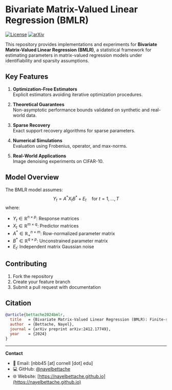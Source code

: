 # Bivariate Matrix-Valued Linear Regression (BMLR)

[![License](https://img.shields.io/badge/License-MIT-blue.svg)](LICENSE)
[![arXiv](https://img.shields.io/badge/arXiv-2412.17749-b31b1b.svg)](https://arxiv.org/abs/2412.17749)

This repository provides implementations and experiments for **Bivariate Matrix-Valued Linear Regression (BMLR)**, a statistical framework for estimating parameters in matrix-valued regression models under identifiability and sparsity assumptions.

## Key Features

1. **Optimization-Free Estimators**  
   Explicit estimators avoiding iterative optimization procedures.

2. **Theoretical Guarantees**  
   Non-asymptotic performance bounds validated on synthetic and real-world data.

3. **Sparse Recovery**  
   Exact support recovery algorithms for sparse parameters.

4. **Numerical Simulations**  
   Evaluation using Frobenius, operator, and max-norms.

5. **Real-World Applications**  
   Image denoising experiments on CIFAR-10.

## Model Overview

The BMLR model assumes:  
$$Y_t = A^* X_t B^* + E_t \quad \text{for } t = 1, \ldots, T$$
where:
- $Y_t \in \mathbb{R}^{n \times p}$: Response matrices
- $X_t \in \mathbb{R}^{m \times q}$: Predictor matrices
- $A^* \in \mathbb{R}_+^{n \times m}$: Row-normalized parameter matrix
- $B^* \in \mathbb{R}^{q \times p}$: Unconstrained parameter matrix
- $E_t$: Independent matrix Gaussian noise

## Contributing

1. Fork the repository
2. Create your feature branch
3. Submit a pull request with documentation

## Citation

```bibtex
@article{bettache2024bmlr,
  title   = {Bivariate Matrix-Valued Linear Regression (BMLR): Finite-sample performance under Identifiability and Sparsity Assumptions},
  author  = {Bettache, Nayel},
  journal = {arXiv preprint arXiv:2412.17749},
  year    = {2024}
}
```

---
**Contact**  
- 📧 Email: [nbb45 [at] cornell [dot] edu]  
- 💻 GitHub: [@nayelbettache](https://github.com/nayelbettache)  
- 🌐 Website: [https://nayelbettache.github.io](https://nayelbettache.github.io)  
